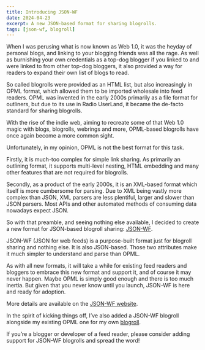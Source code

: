 ```yaml
---
title: Introducing JSON-WF
date: 2024-04-23
excerpt: A new JSON-based format for sharing blogrolls.
tags: [json-wf, blogroll]
---
```


When I was perusing what is now known as Web 1.0, it was the heyday of personal blogs, and linking to your blogging friends was all the rage. As well as burnishing your own credentials as a top-dog blogger if you linked to and were linked to from other top-dog bloggers, it also provided a way for readers to expand their own list of blogs to read.

So called blogrolls were provided as an HTML list, but also increasingly in OPML format, which allowed them to be imported wholesale into feed readers. OPML was invented in the early 2000s primarily as a file format for outliners, but due to its use in Radio UserLand, it became the de-facto standard for sharing blogrolls.

With the rise of the indie web, aiming to recreate some of that Web 1.0 magic with blogs, blogrolls, webrings and more, OPML-based blogrolls have once again become a more common sight.

Unfortunately, in my opinion, OPML is not the best format for this task.

Firstly, it is much-too complex for simple link sharing. As primarily an outlining format, it supports multi-level nesting, HTML embedding and many other features that are not required for blogrolls.

Secondly, as a product of the early 2000s, it is an XML-based format which itself is more cumbersome for parsing. Due to XML being vastly more complex than JSON, XML parsers are less plentiful, larger and slower than JSON parsers. Most APIs and other automated methods of consuming data nowadays expect JSON.

So with that preamble, and seeing nothing else available, I decided to create a new format for JSON-based blogroll sharing: [JSON-WF](https://www.json-wf.org.uk).

JSON-WF (JSON for web feeds) is a purpose-built format just for blogroll sharing and nothing else. It is also JSON-based. Those two attributes make it much simpler to understand and parse than OPML.

As with all new formats, it will take a while for existing feed readers and bloggers to embrace this new format and support it, and of course it may never happen. Maybe OPML is simply good enough and there is too much inertia. But given that you never know until you launch, JSON-WF is here and ready for adoption.

More details are available on the [JSON-WF website](https://www.json-wf.org.uk).

In the spirit of kicking things off, I’ve also added a JSON-WF blogroll alongside my existing OPML one for my own [blogroll](/blogroll/).

If you’re a blogger or developer of a feed reader, please consider adding support for JSON-WF blogrolls and spread the word!
